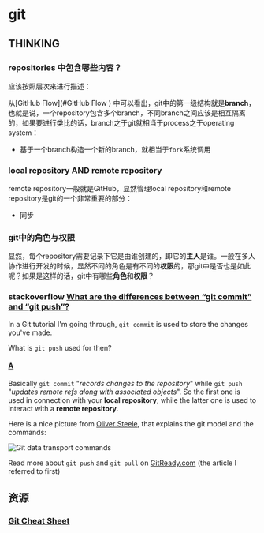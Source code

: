 # git



## THINKING

### repositories 中包含哪些内容？

应该按照层次来进行描述：

从[GitHub Flow](#GitHub Flow ) 中可以看出，git中的第一级结构就是**branch**，也就是说，一个repository包含多个branch，不同branch之间应该是相互隔离的，如果要进行类比的话，branch之于git就相当于process之于operating system：

- 基于一个branch构造一个新的branch，就相当于`fork`系统调用



### local repository  AND  remote repository 

remote repository一般就是GitHub，显然管理local repository和remote repository是git的一个非常重要的部分：

- 同步



### git中的角色与权限

显然，每个repository需要记录下它是由谁创建的，即它的**主人**是谁。一般在多人协作进行开发的时候，显然不同的角色是有不同的**权限**的，那git中是否也是如此呢？如果是这样的话，git中有哪些**角色**和**权限**？





### stackoverflow [What are the differences between “git commit” and “git push”?](https://stackoverflow.com/questions/2745076/what-are-the-differences-between-git-commit-and-git-push)

In a Git tutorial I'm going through, `git commit` is used to store the changes you've made.

What is `git push` used for then?



#### [A](https://stackoverflow.com/a/2745097)

Basically `git commit` "*records changes to the repository*" while `git push` "*updates remote refs along with associated objects*". So the first one is used in connection with your **local repository**, while the latter one is used to interact with a **remote repository**.

Here is a nice picture from [Oliver Steele](http://blog.osteele.com/2008/05/my-git-workflow/), that explains the git model and the commands:

![Git data transport commands](https://i.stack.imgur.com/MgaV9.png)

Read more about `git push` and `git pull` on [GitReady.com](http://www.gitready.com/beginner/2009/01/21/pushing-and-pulling.html) (the article I referred to first)

## 资源

### [Git Cheat Sheet](https://github.github.com/training-kit/downloads/github-git-cheat-sheet.pdf) 

